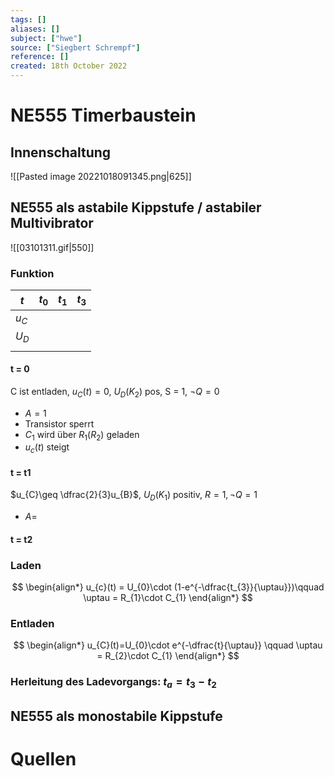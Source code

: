 ```yaml
---
tags: []
aliases: []
subject: ["hwe"]
source: ["Siegbert Schrempf"]
reference: []
created: 18th October 2022
---
```


# NE555 Timerbaustein
## Innenschaltung
![[Pasted image 20221018091345.png|625]]
## NE555 als astabile Kippstufe / astabiler Multivibrator
![[03101311.gif|550]]
### Funktion
| $t$     | $t_{0}$ | $t_1$ | $t_3$ |
| ------- | ------- | ----- | ----- |
| $u_{C}$ |         |       |       |
| $U_{D}$ |         |       |       |
|         |         |       |       |


#### t = 0
C ist entladen, $u_{C}(t) = 0$, $U_{D}(K_{2})$ pos, S = 1, $\neg Q = 0$
- $A=1$
- Transistor sperrt
- $C_{1}$ wird über $R_{1}(R_{2})$ geladen
- $u_{c}(t)$ steigt
#### t = t1
$u_{C}\geq \dfrac{2}{3}u_{B}$, $U_{D}(K_{1})$ positiv, $R=1, \neg Q = 1$
- $A=$
#### t = t2
### Laden
$$
\begin{align*}
u_{c}(t) = U_{0}\cdot (1-e^{-\dfrac{t_{3}}{\uptau}})\qquad \uptau = R_{1}\cdot C_{1}
\end{align*}
$$
### Entladen
$$
\begin{align*}
u_{C}(t)=U_{0}\cdot e^{-\dfrac{t}{\uptau}} \qquad \uptau = R_{2}\cdot C_{1}
\end{align*}
$$

### Herleitung des Ladevorgangs: $t_{a} = t_{3}-t_{2}$

## NE555 als monostabile Kippstufe
# Quellen
